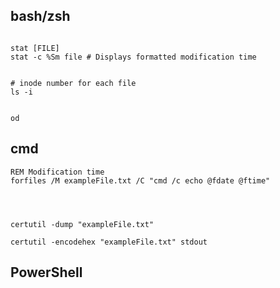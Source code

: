 

## bash/zsh

```

stat [FILE]
stat -c %Sm file # Displays formatted modification time


# inode number for each file
ls -i


od

```



## cmd
```
REM Modification time
forfiles /M exampleFile.txt /C "cmd /c echo @fdate @ftime"




certutil -dump "exampleFile.txt"

certutil -encodehex "exampleFile.txt" stdout
```




## PowerShell